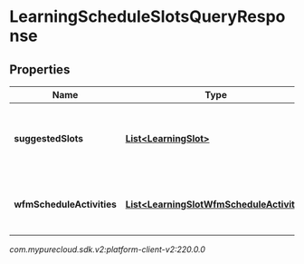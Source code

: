 # LearningScheduleSlotsQueryResponse


## Properties

| Name | Type | Description | Notes |
| ------------ | ------------- | ------------- | ------------- |
| **suggestedSlots** | [**List&lt;LearningSlot&gt;**](LearningSlot) | List of slots where Learning activity can be scheduled |  [optional] |
| **wfmScheduleActivities** | [**List&lt;LearningSlotWfmScheduleActivity&gt;**](LearningSlotWfmScheduleActivity) | Detailed data for WFM scheduled activities |  [optional] |




_com.mypurecloud.sdk.v2:platform-client-v2:220.0.0_

